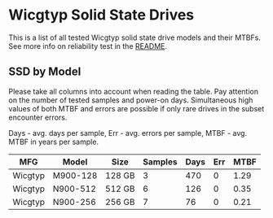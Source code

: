 Wicgtyp Solid State Drives
==========================

This is a list of all tested Wicgtyp solid state drive models and their MTBFs. See
more info on reliability test in the [README](https://github.com/bsdhw/SMART).

SSD by Model
------------

Please take all columns into account when reading the table. Pay attention on the
number of tested samples and power-on days. Simultaneous high values of both MTBF
and errors are possible if only rare drives in the subset encounter errors.

Days - avg. days per sample,
Err  - avg. errors per sample,
MTBF - avg. MTBF in years per sample.

| MFG       | Model              | Size   | Samples | Days  | Err   | MTBF |
|-----------|--------------------|--------|---------|-------|-------|------|
| Wicgtyp   | M900-128           | 128 GB | 3       | 470   | 0     | 1.29   |
| Wicgtyp   | N900-512           | 512 GB | 6       | 126   | 0     | 0.35   |
| Wicgtyp   | N900-256           | 256 GB | 7       | 76    | 0     | 0.21   |
